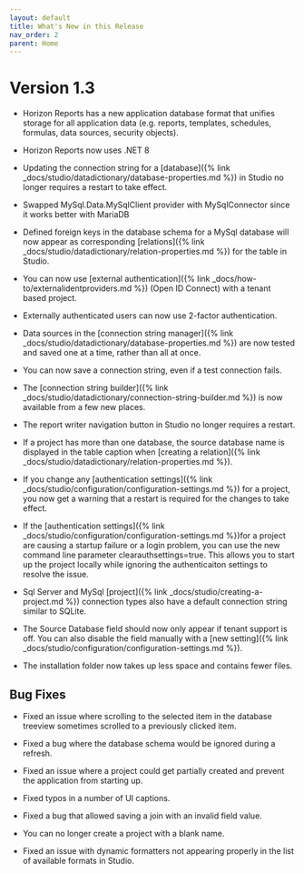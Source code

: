 ```yaml
---
layout: default
title: What's New in this Release
nav_order: 2
parent: Home
---
```


# Version 1.3

* Horizon Reports has a new application database format that unifies storage for all application data (e.g. reports, templates, schedules, formulas, data sources, security objects).

* Horizon Reports now uses .NET 8

* Updating the connection string for a [database]({% link _docs/studio/datadictionary/database-properties.md %}) in Studio no longer requires a restart to take effect. 

* Swapped MySql.Data.MySqlClient provider with MySqlConnector since it works better with MariaDB

* Defined foreign keys in the database schema for a MySql database will now appear as corresponding [relations]({% link _docs/studio/datadictionary/relation-properties.md %}) for the table in Studio.

* You can now use [external authentication]({% link _docs/how-to/externalidentproviders.md %}) (Open ID Connect) with a tenant based project. 

* Externally authenticated users can now use 2-factor authentication.

* Data sources in the [connection string manager]({% link _docs/studio/datadictionary/database-properties.md %}) are now tested and saved one at a time, rather than all at once. 

* You can now save a connection string, even if a test connection fails. 

* The [connection string builder]({% link _docs/studio/datadictionary/connection-string-builder.md %}) is now available from a few new places.

* The report writer navigation button in Studio no longer requires a restart.

* If a project has more than one database, the source database name is displayed in the table caption when [creating a relation]({% link _docs/studio/datadictionary/relation-properties.md %}).

* If you change any [authentication settings]({% link _docs/studio/configuration/configuration-settings.md %}) for a project, you now get a warning that a restart is required for the changes to take effect.

* If the [authentication settings]({% link _docs/studio/configuration/configuration-settings.md %})for a project are causing a startup failure or a login problem, you can use the new command line parameter clearauthsettings=true. This allows you to start up the project locally while ignoring the authenticaiton settings to resolve the issue.

* Sql Server and MySql [project]({% link _docs/studio/creating-a-project.md %}) connection types also have a default connection string similar to SQLite.

* The Source Database field should now only appear if tenant support is off. You can also disable the field manually with a [new setting]({% link _docs/studio/configuration/configuration-settings.md %}).

* The installation folder now takes up less space and contains fewer files.

## Bug Fixes

* Fixed an issue where scrolling to the selected item in the database treeview sometimes scrolled to a previously clicked item.

* Fixed a bug where the database schema would be ignored during a refresh. 

* Fixed an issue where a project could get partially created and prevent the application from starting up.

* Fixed typos in a number of UI captions.

* Fixed a bug that allowed saving a join with an invalid field value.

* You can no longer create a project with a blank name.

* Fixed an issue with dynamic formatters not appearing properly in the list of available formats in Studio.
